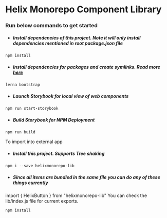 # Helix Monorepo Component Library

### Run below commands to get started

- ##### Install dependencies of this project. Note it will only install dependencies mentioned in root package.json file
`npm install`
- ##### Install dependencies for packages and create symlinks. Read more [here](https://github.com/lerna/lerna/tree/master/commands/bootstrap#readme)
`lerna bootstrap` 
- ##### Launch Storybook for local view of web components
`npm run start-storybook`
- ##### Build Storybook for NPM Deployment
`npm run build`

To import into external app

- ##### Install this project. Supports Tree shaking
`npm i --save helixmonorepo-lib`

- #####  Since all items are bundled in the same file you can do any of these things currently
import { HelixButton } from "helixmonorepo-lib"
You can check the lib/index.js file for current exports.



`npm install`
